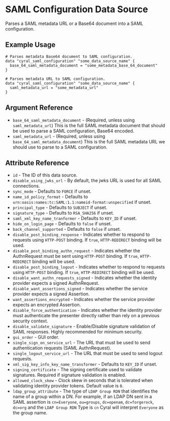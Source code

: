 # SAML Configuration Data Source

Parses a SAML metadata URL or a Base64 document into a SAML configuration.

## Example Usage

```hcl
# Parses metadata Base64 document to SAML configuration.
data "cyral_saml_configuration" "some_data_source_name" {
  base_64_saml_metadata_document = "some_metadata_base_64_document"
}

# Parses metadata URL to SAML configuration.
data "cyral_saml_configuration" "some_data_source_name" {
  saml_metadata_url = "some_metadata_url"
}
```

## Argument Reference

* `base_64_saml_metadata_document` - (Required, unless using `saml_metadata_url`) This is the full SAML metadata document that should be used to parse a SAML configuration, Base64 encoded.
* `saml_metadata_url` - (Required, unless using `base_64_saml_metadata_document`) This is the full SAML metadata URL we should use to parse to a SAML configuration.

## Attribute Reference

* `id` - The ID of this data source.
* `disable_using_jwks_url` - By default, the jwks URL is used for all SAML connections.
* `sync_mode` - Defaults to `FORCE` if unset.
* `name_id_policy_format` - Defaults to `urn:oasis:names:tc:SAML:1.1:nameid-format:unspecified` if unset.
* `principal_type` - Defaults to `SUBJECT` if unset.
* `signature_type` - Defaults to `RSA_SHA256` if unset.
* `saml_xml_key_name_tranformer` - Defaults to `KEY_ID` if unset.
* `hide_on_login_page` - Defaults to `false` if unset.
* `back_channel_supported` - Defaults to `false` if unset.
* `disable_post_binding_response` - Indicates whether to respond to requests using `HTTP-POST` binding. If `true`, `HTTP-REDIRECT` binding will be used.
* `disable_post_binding_authn_request` - Indicates whether the AuthnRequest must be sent using `HTTP-POST` binding. If `true`, `HTTP-REDIRECT` binding will be used.
* `disable_post_binding_logout` - Indicates whether to respond to requests using `HTTP-POST` binding. If `true`, `HTTP-REDIRECT` binding will be used.
* `disable_want_authn_requests_signed` - Indicates whether the identity provider expects a signed AuthnRequest.
* `disable_want_assertions_signed` - Indicates whether the service provider expects a signed Assertion.
* `want_assertions_encrypted` - Indicates whether the service provider expects an encrypted Assertion.
* `disable_force_authentication` - Indicates whether the identity provider must authenticate the presenter directly rather than rely on a previous security context.
* `disable_validate_signature` - Enable/Disable signature validation of SAML responses. Highly recommended for minimum security.
* `gui_order` - GUI order.
* `single_sign_on_service_url` - The URL that must be used to send authentication requests (SAML AuthnRequest).
* `single_logout_service_url` - The URL that must be used to send logout requests.
* `xml_sig_key_info_key_name_transformer` - Defaults to `KEY_ID` if unset.
* `signing_certificate` - The signing certificate used to validate signatures. Required if signature validation is enabled.
* `allowed_clock_skew` - Clock skew in seconds that is tolerated when validating identity provider tokens. Default value is `0`.
* `ldap_group_attribute` - The type of `LDAP Group RDN` that identifies the name of a group within a DN. For example, if an LDAP DN sent in a SAML assertion is `cn=Everyone`, `ou=groups`, `dc=openam`, `dc=forgerock`, `dc=org` and the `LDAP Group RDN` Type is `cn` Cyral will interpret `Everyone` as the group name.
